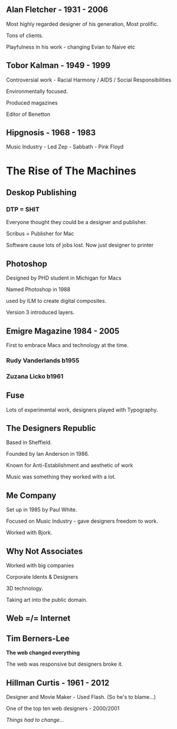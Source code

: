 ## Alan Fletcher - 1931 - 2006

Most highly regarded designer of his generation, Most prolific.

Tons of clients.

Playfulness in his work - changing Evian to Naive etc

## Tobor Kalman - 1949 - 1999

Controversial work - Racial Harmony / AIDS / Social Responsibilities

Environmentally focused.

Produced magazines

Editor of Benetton

## Hipgnosis - 1968 - 1983

Music Industry - Led Zep - Sabbath - Pink Floyd

# The Rise of The Machines

## Deskop Publishing

### DTP = SHIT

Everyone thought they could be a designer and publisher.

Scribus = Publisher for Mac

Software cause lots of jobs lost. Now just designer to printer

## Photoshop

Designed by PHD student in Michigan for Macs

Named Photoshop in 1988

used by ILM to create digital composites.

Version 3 introduced layers.

## Emigre Magazine 1984 - 2005

First to embrace Macs and technology at the time.

### Rudy Vanderlands b1955

### Zuzana Licko b1961

## Fuse

Lots of experimental work, designers played with Typography.

## The Designers Republic

Based in Sheffield.

Founded by Ian Anderson in 1986.

Known for Anti-Establishment and aesthetic of work

Music was something they worked with a lot.

## Me Company

Set up in 1985 by Paul White.

Focused on Music Industry - gave designers freedom to work.

Worked with Bjork.

## Why Not Associates

Worked with big companies

Corporate Idents & Designers

3D technology.

Taking art into the public domain.

## Web =/= Internet

## Tim Berners-Lee

**The web changed everything**

The web was responsive but designers broke it.

## Hillman Curtis - 1961 - 2012

Designer and Movie Maker - Used Flash. (So he's to blame...)

One of the top ten web designers - 2000/2001

*Things had to change...*
